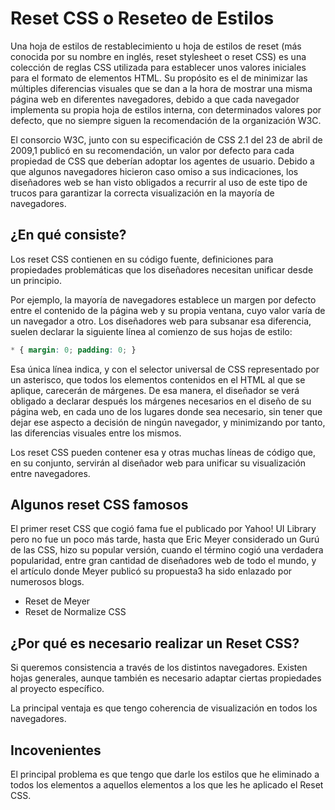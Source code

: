 # Reset CSS o Reseteo de Estilos

Una hoja de estilos de restablecimiento u hoja de estilos de reset (más conocida por su nombre en inglés, reset stylesheet o reset CSS) es una colección de reglas CSS utilizada para establecer unos valores iniciales para el formato de elementos HTML. Su propósito es el de minimizar las múltiples diferencias visuales que se dan a la hora de mostrar una misma página web en diferentes navegadores, debido a que cada navegador implementa su propia hoja de estilos interna, con determinados valores por defecto, que no siempre siguen la recomendación de la organización W3C.

El consorcio W3C, junto con su especificación de CSS 2.1 del 23 de abril de 2009,1​ publicó en su recomendación, un valor por defecto para cada propiedad de CSS que deberían adoptar los agentes de usuario. Debido a que algunos navegadores hicieron caso omiso a sus indicaciones, los diseñadores web se han visto obligados a recurrir al uso de este tipo de trucos para garantizar la correcta visualización en la mayoría de navegadores.

## ¿En qué consiste?

Los reset CSS contienen en su código fuente, definiciones para propiedades problemáticas que los diseñadores necesitan unificar desde un principio.

Por ejemplo, la mayoría de navegadores establece un margen por defecto entre el contenido de la página web y su propia ventana, cuyo valor varía de un navegador a otro. Los diseñadores web para subsanar esa diferencia, suelen declarar la siguiente línea al comienzo de sus hojas de estilo:

```css
* { margin: 0; padding: 0; }
``` 

Esa única línea indica, y con el selector universal de CSS representado por un asterisco, que todos los elementos contenidos en el HTML al que se aplique, carecerán de márgenes. De esa manera, el diseñador se verá obligado a declarar después los márgenes necesarios en el diseño de su página web, en cada uno de los lugares donde sea necesario, sin tener que dejar ese aspecto a decisión de ningún navegador, y minimizando por tanto, las diferencias visuales entre los mismos.

Los reset CSS pueden contener esa y otras muchas líneas de código que, en su conjunto, servirán al diseñador web para unificar su visualización entre navegadores.

## Algunos reset CSS famosos

El primer reset CSS que cogió fama fue el publicado por Yahoo! UI Library​ pero no fue un poco más tarde, hasta que Eric Meyer considerado un Gurú de las CSS, hizo su popular versión, cuando el término cogió una verdadera popularidad, entre gran cantidad de diseñadores web de todo el mundo, y el artículo donde Meyer publicó su propuesta3​ ha sido enlazado por numerosos blogs.

* Reset de Meyer
* Reset de Normalize CSS

## ¿Por qué es necesario realizar un Reset CSS?

Si queremos consistencia a través de los distintos navegadores. Existen hojas generales, aunque también es necesario adaptar ciertas propiedades al proyecto específico.

La principal ventaja es que tengo coherencia de visualización en todos los navegadores.

## Incovenientes

El principal problema es que tengo que darle los estilos que he eliminado a todos los elementos a aquellos elementos a los que les he aplicado el Reset CSS.


